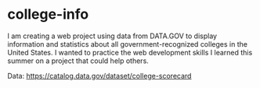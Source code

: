 # college-info
I am creating a web project using data from DATA.GOV to display information and statistics about all government-recognized colleges
in the United States. I wanted to practice the web development skills I learned this summer on a project that could help others.

Data: https://catalog.data.gov/dataset/college-scorecard
